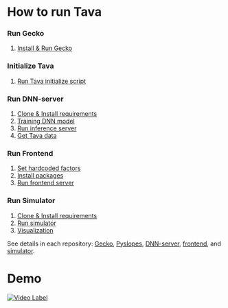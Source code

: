 # How to run Tava

### Run Gecko

1. [Install & Run Gecko](./docs/gecko.md#install--run-gecko)

### Initialize Tava

1. [Run Tava initialize script](./docs/Tava_init.md#run-tava-initialize-script)

### Run DNN-server

1. [Clone & Install requirements](./docs/DNN-server.md#clone--install-requirements)
2. [Training DNN model](./docs/DNN-server.md#training-model)
3. [Run inference server](./docs/DNN-server.md#run-inference-server)
4. [Get Tava data](./docs/get_Tava_data.md#get-data-from-ava)

### Run Frontend

1. [Set hardcoded factors](./docs/frontend.md#set-hardcoded-factors)
2. [Install packages](./docs/frontend.md#install-packages)
3. [Run frontend server](./docs/frontend.md#run-server)

### Run Simulator

1. [Clone & Install requirements](./docs/simulator.md#clone--install-requirements)
2. [Run simulator](./docs/simulator.md#run-simulator)
3. [Visualization](./docs/simulator.md#visualization)

See details in each repository: [Gecko](https://github.com/t-ava/gecko), [Pyslopes](https://github.com/t-ava/pyslopes), [DNN-server](https://github.com/t-ava/citibike-DNN), [frontend](https://github.com/t-ava/tava-frontend), and [simulator](https://github.com/t-ava/tava-simulator).

# Demo

[![Video Label](http://img.youtube.com/vi/R-3okiePZ8I/0.jpg)](https://youtu.be/R-3okiePZ8I)
